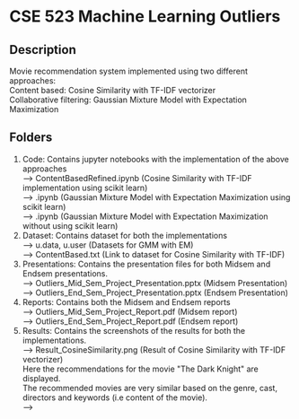 # CSE 523 Machine Learning Outliers

## Description
Movie recommendation system implemented using two different approaches:  
Content based: Cosine Similarity with TF-IDF vectorizer  
Collaborative filtering: Gaussian Mixture Model with Expectation Maximization  
  
## Folders
1. Code: Contains jupyter notebooks with the implementation of the above approaches        
--> ContentBasedRefined.ipynb (Cosine Similarity with TF-IDF implementation using scikit learn)  
--> .ipynb (Gaussian Mixture Model with Expectation Maximization using scikit learn)  
--> .ipynb (Gaussian Mixture Model with Expectation Maximization without using scikit learn)  
2. Dataset: Contains dataset for both the implementations  
--> u.data, u.user (Datasets for GMM with EM)  
--> ContentBased.txt (Link to dataset for Cosine Similarity with TF-IDF)  
3. Presentations: Contains the presentation files for both Midsem and Endsem presentations.  
--> Outliers_Mid_Sem_Project_Presentation.pptx (Midsem Presentation)  
--> Outliers_End_Sem_Project_Presentation.pptx (Endsem Presentation)  
4. Reports: Contains both the Midsem and Endsem reports  
--> Outliers_Mid_Sem_Project_Report.pdf (Midsem report)  
--> Outliers_End_Sem_Project_Report.pdf (Endsem report)  
5. Results: Contains the screenshots of the results for both the implementations.  
--> Result_CosineSimilarity.png (Result of Cosine Similarity with TF-IDF vectorizer)  
    Here the recommendations for the movie "The Dark Knight" are displayed.  
    The recommended movies are very similar based on the genre, cast, directors and keywords (i.e content of the movie).  
--> 